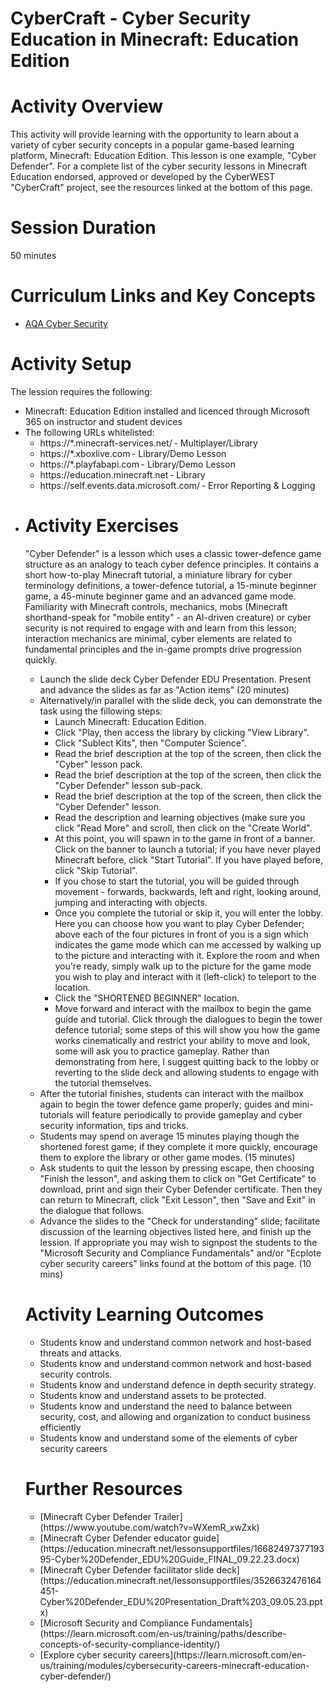 
# **CyberCraft - Cyber Security Education in Minecraft: Education Edition**

# Activity Overview
This activity will provide learning with the opportunity to learn about a variety of cyber security concepts in a popular game-based learning platform, Minecraft: Education Edition.
This lesson is one example, "Cyber Defender". For a complete list of the cyber security lessons in Minecraft Education endorsed, approved or developed by the CyberWEST "CyberCraft" project, see the resources linked at the bottom of this page.
# Session Duration
50 minutes

# Curriculum Links and Key Concepts
* [AQA Cyber Security]([https://github.com/uwe-cyber/Incident_Response_Management/tree/main](https://www.aqa.org.uk/subjects/computer-science-and-it/gcse/computer-science-8525/subject-content#Cyber_security))

# Activity Setup
<p>The lession requires the following:

<ul> 
<li>Minecraft: Education Edition installed and licenced through Microsoft 365 on instructor and student devices
<li>The following URLs whitelisted: 
  <ul>
  <li>https://*.minecraft-services.net/ - Multiplayer/Library  
  <li>https://*.xboxlive.com - Library/Demo Lesson
  <li>https://*.playfabapi.com - Library/Demo Lesson  
  <li>https://education.minecraft.net - Library  
  <li>https://self.events.data.microsoft.com/ - Error Reporting & Logging 
  </ul>
 <li>
</p>

# Activity Exercises
"Cyber Defender" is a lesson which uses a classic tower-defence game structure as an analogy to teach cyber defence principles. It contains a short how-to-play Minecraft tutorial, a miniature library for cyber terminology definitions, a tower-defence tutorial, a 15-minute beginner game, a 45-minute beginner game and an advanced game mode. Familiarity with Minecraft controls, mechanics, mobs (Minecraft shorthand-speak for "mobile entity" - an AI-driven creature) or cyber security is not required to engage with and learn from this lesson; interaction mechanics are minimal, cyber elements are related to fundamental principles and the in-game prompts drive progression quickly.

<ul>
<li> Launch the slide deck Cyber Defender EDU Presentation. Present and advance the slides as far as "Action items" (20 minutes)
<li> Alternatively/in parallel with the slide deck, you can demonstrate the task using the fillowing steps:
  <ul>
    <li> Launch Minecraft: Education Edition.
  <li> Click "Play, then access the library by clicking "View Library".
  <li> Click "Sublect Kits", then "Computer Science".
  <li> Read the brief description at the top of the screen, then click the "Cyber" lesson pack.
  <li> Read the brief description at the top of the screen, then click the "Cyber Defender" lesson sub-pack.
  <li> Read the brief description at the top of the screen, then click the "Cyber Defender" lesson.
  <li> Read the description and learning objectives (make sure you click "Read More" and scroll, then click on the "Create World".
  <li> At this point, you will spawn in to the game in front of a banner. Click on the banner to launch a tutorial; if you have never played Minecraft before, click "Start Tutorial". If you have played before, click "Skip Tutorial".
  <li> If you chose to start the tutorial, you will be guided through movement - forwards, backwards, left and right, looking around, jumping and interacting with objects.
  <li> Once you complete the tutorial or skip it, you will enter the lobby. Here you can choose how you want to play Cyber Defender; above each of the four pictures in front of you is a sign which indicates the game mode which can me accessed by walking up to the   picture and interacting with it. Explore the room and when you're ready, simply walk up to the picture for the game mode you wish to play and interact with it (left-click) to teleport to the location.
  <li> Click the "SHORTENED BEGINNER" location.
  <li> Move forward and interact with the mailbox to begin the game guide and tutorial. Click through the dialogues to begin the tower defence tutorial; some steps of this will show you how the game works cinematically and restrict your ability to move and look, some will ask you to practice gameplay. Rather than demonstrating from here, I suggest quitting back to the lobby or reverting to the slide deck and allowing students to engage with the tutorial themselves.
  </ul>
<li> After the tutorial finishes, students can interact with the mailbox again to begin the tower defence game properly; guides and mini-tutorials will feature periodically to provide gameplay and cyber security information, tips and tricks.
<li> Students may spend on average 15 minutes playing though the shortened forest game; if they complete it more quickly, encourage them to explore the library or other game modes. (15 minutes)
<li> Ask students to quit the lesson by pressing escape, then choosing "Finish the lesson", and asking them to click on "Get Certificate" to download, print and sign their Cyber Defender certificate. Then they can return to Minecraft, click "Exit Lesson", then "Save and Exit" in the dialogue that follows.
<li> Advance the slides to the "Check for understanding" slide; facilitate discussion of the learning objectives listed here, and finish up the lession. If appropriate you may wish to signpost the students to the "Microsoft Security and Compliance Fundamentals" and/or "Ecplote cyber security careers" links found at the bottom of this page. (10 mins)
</ul> 
<p>


# Activity Learning Outcomes
<ul>
<li> Students know and understand common network and host-based threats and attacks.
<li> Students know and understand common network and host-based security controls.
<li> Students know and understand defence in depth security strategy.
<li> Students know and understand assets to be protected.
<li> Students know and understand the need to balance between security, cost, and allowing and organization to conduct business efficiently
<li> Students know and understand some of the elements of cyber security careers
</ul>

# Further Resources

<ul>
<li> [Minecraft Cyber Defender Trailer](https://www.youtube.com/watch?v=WXemR_xwZxk)
<li> [Minecraft Cyber Defender educator guide](https://education.minecraft.net/lessonsupportfiles/1668249737719395-Cyber%20Defender_EDU%20Guide_FINAL_09.22.23.docx)
<li> [Minecraft Cyber Defender facilitator slide deck](https://education.minecraft.net/lessonsupportfiles/3526632476164451-Cyber%20Defender_EDU%20Presentation_Draft%203_09.05.23.pptx)
<li> [Microsoft Security and Compliance Fundamentals](https://learn.microsoft.com/en-us/training/paths/describe-concepts-of-security-compliance-identity/)
<li> [Explore cyber security careers](https://learn.microsoft.com/en-us/training/modules/cybersecurity-careers-minecraft-education-cyber-defender/)
</ul>
